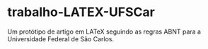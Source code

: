 # trabalho-LATEX-UFSCar
Um protótipo de artigo em LATeX seguindo as regras ABNT para a Universidade Federal de São Carlos.
